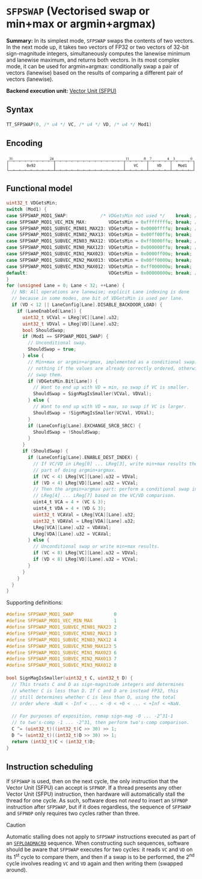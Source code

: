 # `SFPSWAP` (Vectorised swap or min+max or argmin+argmax)

**Summary:** In its simplest mode, `SFPSWAP` swaps the contents of two vectors. In the next mode up, it takes two vectors of FP32 or two vectors of 32-bit sign-magnitude integers, simultaneously computes the lanewise minimum and lanewise maximum, and returns both vectors. In its most complex mode, it can be used for argmin+argmax: conditionally swap a pair of vectors (lanewise) based on the results of comparing a different pair of vectors (lanewise).

**Backend execution unit:** [Vector Unit (SFPU)](VectorUnit.md)

## Syntax

```c
TT_SFPSWAP(0, /* u4 */ VC, /* u4 */ VD, /* u4 */ Mod1)
```

## Encoding

![](../../../Diagrams/Out/Bits32_SFPSWAP.svg)

## Functional model

```c
uint32_t VDGetsMin;
switch (Mod1) {
case SFPSWAP_MOD1_SWAP:            /* VDGetsMin not used */    break; // Unconditional swap of VD and VC.
case SFPSWAP_MOD1_VEC_MIN_MAX:        VDGetsMin = 0xffffffffu; break; // In all lanes, VD = min and VC = max.
case SFPSWAP_MOD1_SUBVEC_MIN01_MAX23: VDGetsMin = 0x0000ffffu; break; // In first 16 lanes, VD = min and VC = max, opposite in last 16 lanes.
case SFPSWAP_MOD1_SUBVEC_MIN02_MAX13: VDGetsMin = 0x00ff00ffu; break;
case SFPSWAP_MOD1_SUBVEC_MIN03_MAX12: VDGetsMin = 0xff0000ffu; break; // In first 8 lanes and last 8 lanes, VD = min and VC = max, opposite in middle 16 lanes.
case SFPSWAP_MOD1_SUBVEC_MIN0_MAX123: VDGetsMin = 0x000000ffu; break; // In first 8 lanes, VD = min and VC = max, opposite in other 24 lanes.
case SFPSWAP_MOD1_SUBVEC_MIN1_MAX023: VDGetsMin = 0x0000ff00u; break;
case SFPSWAP_MOD1_SUBVEC_MIN2_MAX013: VDGetsMin = 0x00ff0000u; break;
case SFPSWAP_MOD1_SUBVEC_MIN3_MAX012: VDGetsMin = 0xff000000u; break;
default:                              VDGetsMin = 0x00000000u; break; // In all lanes, VD = max and VC = min.
}
for (unsigned Lane = 0; Lane < 32; ++Lane) {
  // NB: All operations are lanewise; explicit Lane indexing is done
  // because in some modes, one bit of VDGetsMin is used per lane.
  if (VD < 12 || LaneConfig[Lane].DISABLE_BACKDOOR_LOAD) {
    if (LaneEnabled[Lane]) {
      uint32_t VCVal = LReg[VC][Lane].u32;
      uint32_t VDVal = LReg[VD][Lane].u32;
      bool ShouldSwap;
      if (Mod1 == SFPSWAP_MOD1_SWAP) {
        // Unconditional swap.
        ShouldSwap = true;
      } else {
        // Min+max or argmin+argmax, implemented as a conditional swap: do
        // nothing if the values are already correctly ordered, otherwise
        // swap them.
        if (VDGetsMin.Bit[Lane]) {
          // Want to end up with VD = min, so swap if VC is smaller.
          ShouldSwap = SignMagIsSmaller(VCVal, VDVal);
        } else {
          // Want to end up with VD = max, so swap if VC is larger.
          ShouldSwap = !SignMagIsSmaller(VCVal, VDVal);
        }
        if (LaneConfig[Lane].EXCHANGE_SRCB_SRCC) {
          ShouldSwap = !ShouldSwap;
        }
      }
      if (ShouldSwap) {
        if (LaneConfig[Lane].ENABLE_DEST_INDEX) {
          // If VC/VD in LReg[0] ... LReg[3], write min+max results there as
          // part of doing argmin+argmax.
          if (VC < 4) LReg[VC][Lane].u32 = VDVal;
          if (VD < 4) LReg[VD][Lane].u32 = VCVal;
          // Then the argmin+argmax part: perform a conditional swap in
          // LReg[4] ... LReg[7] based on the VC/VD comparison.
          uint4_t VCA = 4 + (VC & 3);
          uint4_t VDA = 4 + (VD & 3);
          uint32_t VCAVal = LReg[VCA][Lane].u32;
          uint32_t VDAVal = LReg[VDA][Lane].u32;
          LReg[VCA][Lane].u32 = VDAVal;
          LReg[VDA][Lane].u32 = VCAVal;
        } else {
          // Unconditional swap or write min+max results.
          if (VC < 8) LReg[VC][Lane].u32 = VDVal;
          if (VD < 8) LReg[VD][Lane].u32 = VCVal;
        }
      }
    }
  }
}
```

Supporting definitions:
```c
#define SFPSWAP_MOD1_SWAP               0
#define SFPSWAP_MOD1_VEC_MIN_MAX        1
#define SFPSWAP_MOD1_SUBVEC_MIN01_MAX23 2
#define SFPSWAP_MOD1_SUBVEC_MIN02_MAX13 3
#define SFPSWAP_MOD1_SUBVEC_MIN03_MAX12 4
#define SFPSWAP_MOD1_SUBVEC_MIN0_MAX123 5
#define SFPSWAP_MOD1_SUBVEC_MIN1_MAX023 6
#define SFPSWAP_MOD1_SUBVEC_MIN2_MAX013 7
#define SFPSWAP_MOD1_SUBVEC_MIN3_MAX012 8

bool SignMagIsSmaller(uint32_t C, uint32_t D) {
  // This treats C and D as sign-magnitude integers and determines
  // whether C is less than D. If C and D are instead FP32, this
  // still determines whether C is less than D, using the total
  // order where -NaN < -Inf < ... < -0 < +0 < ... < +Inf < +NaN.

  // For purposes of exposition, remap sign-mag -0 ... -2^31-1
  // to two's-comp -1 ... -2^31, then perform two's-comp comparison.
  C ^= (uint32_t)((int32_t)C >> 30) >> 1;
  D ^= (uint32_t)((int32_t)D >> 30) >> 1;
  return (int32_t)C < (int32_t)D;
}
```

## Instruction scheduling

If `SFPSWAP` is used, then on the next cycle, the only instruction that the Vector Unit (SFPU) can accept is `SFPNOP`. If a thread presents any other Vector Unit (SFPU) instruction, then hardware will automatically stall the thread for one cycle. As such, software does not _need_ to insert an `SFPNOP` instruction after `SFPSWAP`, but if it does regardless, the sequence of `SFPSWAP` and `SFPNOP` only requires two cycles rather than three.

> [!CAUTION]
> Automatic stalling does not apply to `SFPSWAP` instructions executed as part of an [`SFPLOADMACRO`](SFPLOADMACRO.md) sequence. When constructing such sequences, software should be aware that `SFPSWAP` executes for two cycles: it reads `VC` and `VD` on its 1<sup>st</sup> cycle to compare them, and then if a swap is to be performed, the 2<sup>nd</sup> cycle involves reading `VC` and `VD` again and then writing them (swapped around).
